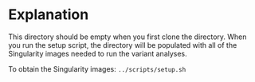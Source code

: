 # Explanation

This directory should be empty when you first clone the directory. When you run the setup script, the directory will be populated with all of the Singularity images needed to run the variant analyses.

To obtain the Singularity images: `../scripts/setup.sh`
